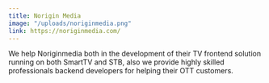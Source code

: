 ```yaml
---
title: Norigin Media
image: "/uploads/noriginmedia.png"
link: https://noriginmedia.com/
---
```


We help Noriginmedia both in the development of their TV frontend solution running on both SmartTV and STB, also we provide highly skilled professionals backend developers for helping their OTT customers.